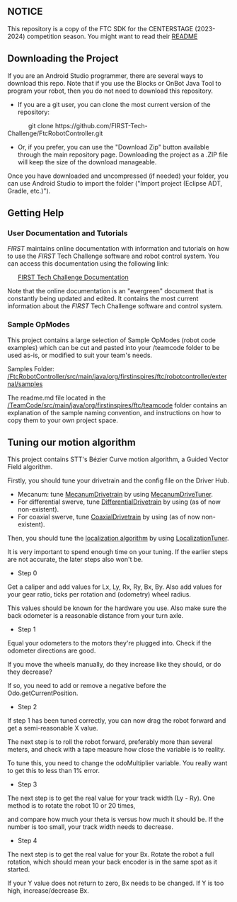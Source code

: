 ## NOTICE
This repository is a copy of the FTC SDK for the CENTERSTAGE (2023-2024) competition season. You might want to read their [README](https://github.com/FIRST-Tech-Challenge/FtcRobotController)

## Downloading the Project
If you are an Android Studio programmer, there are several ways to download this repo. Note that if you use the Blocks or OnBot Java Tool to program your robot, then you do not need to download this repository.

* If you are a git user, you can clone the most current version of the repository:

<p>&nbsp;&nbsp;&nbsp;&nbsp;&nbsp;&nbsp;&nbsp;&nbsp;&nbsp;&nbsp;&nbsp;&nbsp;git clone https://github.com/FIRST-Tech-Challenge/FtcRobotController.git</p>

* Or, if you prefer, you can use the "Download Zip" button available through the main repository page.  Downloading the project as a .ZIP file will keep the size of the download manageable.

Once you have downloaded and uncompressed (if needed) your folder, you can use Android Studio to import the folder  ("Import project (Eclipse ADT, Gradle, etc.)").

## Getting Help
### User Documentation and Tutorials
*FIRST* maintains online documentation with information and tutorials on how to use the *FIRST* Tech Challenge software and robot control system.  You can access this documentation using the following link:

&nbsp;&nbsp;&nbsp;&nbsp;&nbsp;&nbsp;[FIRST Tech Challenge Documentation](https://ftc-docs.firstinspires.org/index.html)

Note that the online documentation is an "evergreen" document that is constantly being updated and edited.  It contains the most current information about the *FIRST* Tech Challenge software and control system.

### Sample OpModes
This project contains a large selection of Sample OpModes (robot code examples) which can be cut and pasted into your /teamcode folder to be used as-is, or modified to suit your team's needs.

Samples Folder: &nbsp;&nbsp; [/FtcRobotController/src/main/java/org/firstinspires/ftc/robotcontroller/external/samples](FtcRobotController/src/main/java/org/firstinspires/ftc/robotcontroller/external/samples)

The readme.md file located in the [/TeamCode/src/main/java/org/firstinspires/ftc/teamcode](TeamCode/src/main/java/org/firstinspires/ftc/teamcode) folder contains an explanation of the sample naming convention, and instructions on how to copy them to your own project space.

## Tuning our motion algorithm
This project contains STT's Bézier Curve motion algorithm, a Guided Vector Field algorithm.

Firstly, you should tune your drivetrain and the config file on the Driver Hub.
* Mecanum: tune [MecanumDrivetrain](TeamCode/src/main/java/org/firstinspires/ftc/teamcode/robotParts/movement/motorKinematics/MecanumDrivetrain.java) by using [MecanumDriveTuner](TeamCode/src/main/java/org/firstinspires/ftc/teamcode/robotParts/movement/Tuner/MecanumDriveTuner.java).
* For differential swerve, tune [DifferentialDrivetrain](TeamCode/src/main/java/org/firstinspires/ftc/teamcode/robotParts/movement/motorKinematics/DifferentialDrivetrain.java) by using (as of now non-existent).
* For coaxial swerve, tune [CoaxialDrivetrain](TeamCode/src/main/java/org/firstinspires/ftc/teamcode/robotParts/movement/motorKinematics/CoaxialDrivetrain.java) by using (as of now non-existent).

Then, you should tune the [localization algorithm](TeamCode/src/main/java/org/firstinspires/ftc/teamcode/robotParts/movement/Localization/localization.java) by using [LocalizationTuner](TeamCode/src/main/java/org/firstinspires/ftc/teamcode/robotParts/movement/Tuner/LocalizationTuner.java).

It is very important to spend enough time on your tuning. If the earlier steps are not accurate, the later steps also won't be.

* Step 0

Get a caliper and add values for Lx, Ly, Rx, Ry, Bx, By. Also add values for your gear ratio, ticks per rotation and (odometry) wheel radius.

This values should be known for the hardware you use. Also make sure the back odometer is a reasonable distance from your turn axle.

* Step 1

Equal your odometers to the motors they're plugged into. Check if the odometer directions are good.

If you move the wheels manually, do they increase like they should, or do they decrease?

If so, you need to add or remove a negative before the Odo.getCurrentPosition.

* Step 2

If step 1 has been tuned correctly, you can now drag the robot forward and get a semi-reasonable X value. 

The next step is to roll the robot forward, preferably more than several meters, and check with a tape measure how close the variable is to reality.

To tune this, you need to change the odoMultiplier variable. You really want to get this to less than 1% error.

* Step 3

The next step is to get the real value for your track width (Ly - Ry). One method is to rotate the robot 10 or 20 times,

and compare how much your theta is versus how much it should be. If the number is too small, your track width needs to decrease.

* Step 4

The next step is to get the real value for your Bx. Rotate the robot a full rotation, which should mean your back encoder is in the same spot as it started.

If your Y value does not return to zero, Bx needs to be changed. If Y is too high, increase/decrease Bx.